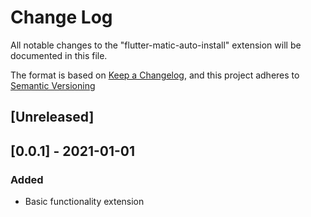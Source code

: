 # Change Log

All notable changes to the "flutter-matic-auto-install" extension will be documented in this file.

The format is based on [Keep a Changelog](http://keepachangelog.com/), and this project adheres to [Semantic Versioning](https://semver.org/spec/v2.0.0.html) 

## [Unreleased]

## [0.0.1] - 2021-01-01

### Added 
- Basic functionality extension
